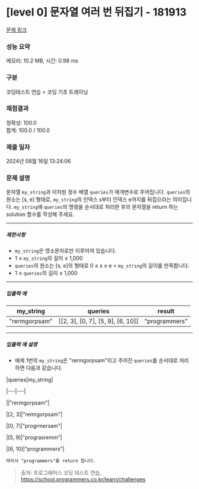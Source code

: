 # [level 0] 문자열 여러 번 뒤집기 - 181913 

[문제 링크](https://school.programmers.co.kr/learn/courses/30/lessons/181913) 

### 성능 요약

메모리: 10.2 MB, 시간: 0.98 ms

### 구분

코딩테스트 연습 > 코딩 기초 트레이닝

### 채점결과

정확성: 100.0<br/>합계: 100.0 / 100.0

### 제출 일자

2024년 08월 16일 13:24:06

### 문제 설명

<p>문자열 <code>my_string</code>과 이차원 정수 배열 <code>queries</code>가 매개변수로 주어집니다. <code>queries</code>의 원소는 [s, e] 형태로, <code>my_string</code>의 인덱스 s부터 인덱스 e까지를 뒤집으라는 의미입니다. <code>my_string</code>에 <code>queries</code>의 명령을 순서대로 처리한 후의 문자열을 return 하는 solution 함수를 작성해 주세요.</p>

<hr>

<h5>제한사항</h5>

<ul>
<li><code>my_string</code>은 영소문자로만 이루어져 있습니다.</li>
<li>1 ≤ <code>my_string</code>의 길이 ≤ 1,000</li>
<li><code>queries</code>의 원소는 [s, e]의 형태로 0 ≤ s ≤ e &lt; <code>my_string</code>의 길이를 만족합니다.</li>
<li>1 ≤ <code>queries</code>의 길이 ≤ 1,000</li>
</ul>

<hr>

<h5>입출력 예</h5>
<table class="table">
        <thead><tr>
<th>my_string</th>
<th>queries</th>
<th>result</th>
</tr>
</thead>
        <tbody><tr>
<td>"rermgorpsam"</td>
<td>[[2, 3], [0, 7], [5, 9], [6, 10]]</td>
<td>"programmers"</td>
</tr>
</tbody>
      </table>
<hr>

<h5>입출력 예 설명</h5>

<ul>
<li>예제 1번의 <code>my_string</code>은 "rermgorpsam"이고 주어진 <code>queries</code>를 순서대로 처리하면 다음과 같습니다.</li>
</ul>

<p>|queries|my_string|</p>

<p>|---|---|</p>

<p>||"rermgorpsam"|</p>

<p>|[2, 3]|"remrgorpsam"|</p>

<p>|[0, 7]|"progrmersam"|</p>

<p>|[5, 9]|"prograsremm"|</p>

<p>|[6, 10]|"programmers"|</p>
<div class="highlight"><pre class="codehilite"><code>따라서 "programmers"를 return 합니다.
</code></pre></div>

> 출처: 프로그래머스 코딩 테스트 연습, https://school.programmers.co.kr/learn/challenges